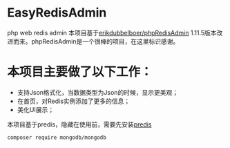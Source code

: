 # EasyRedisAdmin
php web redis admin
本项目基于[erikdubbelboer/phpRedisAdmin](https://github.com/ErikDubbelboer/phpRedisAdmin) 1.11.5版本改进而来。phpRedisAdmin是一个很棒的项目，在这里标识感谢。

本项目主要做了以下工作：
====
* 支持Json格式化，当数据类型为Json的时候，显示更美观；
* 在首页，对Redis实例添加了更多的信息；
* 美化UI展示；

本项目基于predis，隐藏在使用前，需要先安装[predis](https://github.com/nrk/predis)
```
composer require mongodb/mongodb
```